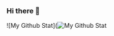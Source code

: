 ### Hi there 👋
![My Github Stat](![My Github Stat](https://github-readme-stats.vercel.app/api?username=TheAshydra&show_icons=true&theme=radical)
